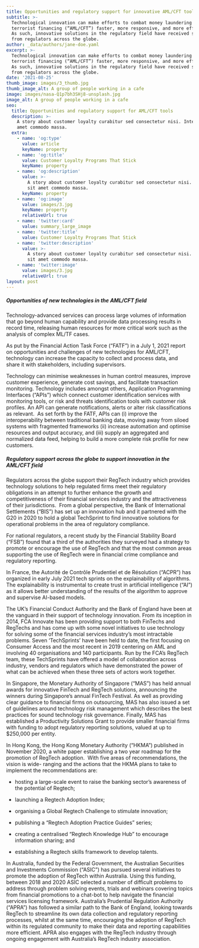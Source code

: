 ```yaml
---
title: Opportunities and regulatory support for innovative AML/CFT tools
subtitle: >-
  Technological innovation can make efforts to combat money laundering and
  terrorist financing (“AML/CFT”) faster, more responsive, and more efficient.
  As such, innovative solutions in the regulatory field have received support
  from regulators across the globe.
author: _data/authors/jane-doe.yaml
excerpt: >-
  Technological innovation can make efforts to combat money laundering and
  terrorist financing (“AML/CFT”) faster, more responsive, and more efficient.
  As such, innovative solutions in the regulatory field have received support
  from regulators across the globe.
date: '2021-08-25'
thumb_image: images/3_thumb.jpg
thumb_image_alt: A group of people working in a cafe
image: images/nasa-Q1p7bh3SHj8-unsplash.jpg
image_alt: A group of people working in a cafe
seo:
  title: Opportunities and regulatory support for AML/CFT tools
  description: >-
    A story about customer loyalty curabitur sed consectetur nisi. Integer sit
    amet commodo massa.
  extra:
    - name: 'og:type'
      value: article
      keyName: property
    - name: 'og:title'
      value: Customer Loyalty Programs That Stick
      keyName: property
    - name: 'og:description'
      value: >-
        A story about customer loyalty curabitur sed consectetur nisi. Integer
        sit amet commodo massa.
      keyName: property
    - name: 'og:image'
      value: images/3.jpg
      keyName: property
      relativeUrl: true
    - name: 'twitter:card'
      value: summary_large_image
    - name: 'twitter:title'
      value: Customer Loyalty Programs That Stick
    - name: 'twitter:description'
      value: >-
        A story about customer loyalty curabitur sed consectetur nisi. Integer
        sit amet commodo massa.
    - name: 'twitter:image'
      value: images/3.jpg
      relativeUrl: true
layout: post
---
```

##### Opportunities of new technologies in the AML/CFT field

Technology-advanced services can process large volumes of information that go beyond human capability and provide data processing results in record time, releasing human resources for more critical work such as the analysis of complex ML/TF cases. 

As put by the Financial Action Task Force (“FATF”) in a July 1, 2021 report on opportunities and challenges of new technologies for AML/CFT, technology can increase the capacity to collect and process data, and share it with stakeholders, including supervisors.

Technology can minimise weaknesses in human control measures, improve customer experience, generate cost savings, and facilitate transaction monitoring. Technology includes amongst others, Application Programming Interfaces (“APIs”) which connect customer identification services with monitoring tools, or risk and threats identification tools with customer risk profiles. An API can generate notifications, alerts or alter risk classifications as relevant.  As set forth by the FATF, APIs can (i) improve the interoperability between traditional banking data, moving away from siloed systems with fragmented frameworks (ii) increase automation and optimise resources and output accuracy, and (iii) supply an aggregated and normalized data feed, helping to build a more complete risk profile for new customers. 

##### Regulatory support across the globe to support innovation in the AML/CFT field

Regulators across the globe support their RegTech industry which provides technology solutions to help regulated firms meet their regulatory obligations in an attempt to further enhance the growth and competitiveness of their financial services industry and the attractiveness of their jurisdictions.  From a global perspective, the Bank of International Settlements (“BIS”) has set up an innovation hub and it partnered with the G20 in 2020 to hold a global TechSprint to find innovative solutions for operational problems in the area of regulatory compliance.

For national regulators, a recent study by the Financial Stability Board (“FSB”) found that a third of the authorities they surveyed had a strategy to promote or encourage the use of RegTech and that the most common areas supporting the use of RegTech were in financial crime compliance and regulatory reporting. 

In France, the Autorité de Contrôle Prudentiel et de Résolution (“ACPR”) has organized in early July 2021 tech sprints on the explainability of algorithms.  The explainability is instrumental to create trust in artificial intelligence (“AI”) as it allows better understanding of the results of the algorithm to approve and supervise AI-based models.

The UK’s Financial Conduct Authority and the Bank of England have been at the vanguard in their support of technology innovation. From its inception in 2014, FCA Innovate has been providing support to both FinTechs and RegTechs and has come up with some novel initiatives to use technology for solving some of the financial services industry’s most intractable problems. Seven ‘TechSprints’ have been held to date, the first focusing on Consumer Access and the most recent in 2019 centering on AML and involving 40 organisations and 140 participants. Run by the FCA’s RegTech team, these TechSprints have offered a model of collaboration across industry, vendors and regulators which have demonstrated the power of what can be achieved when these three sets of actors work together. 

In Singapore, the Monetary Authority of Singapore (“MAS”) has held annual awards for innovative FinTech and RegTech solutions, announcing the winners during Singapore’s annual FinTech Festival. As well as providing clear guidance to financial firms on outsourcing, MAS has also issued a set of guidelines around technology risk management which describes the best practices for sound technology risk governance. Finally, MAS has established a Productivity Solutions Grant to provide smaller financial firms with funding to adopt regulatory reporting solutions, valued at up to $250,000 per entity.

In Hong Kong, the Hong Kong Monetary Authority (“HKMA”) published in November 2020, a white paper establishing a two year roadmap for the promotion of RegTech adoption.  With five areas of recommendations, the vision is wide- ranging and the actions that the HKMA plans to take to implement the recommendations are:

*   hosting a large-scale event to raise the banking sector’s awareness of the potential of Regtech;

*   launching a Regtech Adoption Index;

*   organising a Global Regtech Challenge to stimulate innovation;

*   publishing a “Regtech Adoption Practice Guides” series;

*   creating a centralised “Regtech Knowledge Hub” to encourage information sharing; and

*   establishing a Regtech skills framework to develop talents.

In Australia, funded by the Federal Government, the Australian Securities and Investments Commission (“ASIC”) has pursued several initiatives to promote the adoption of RegTech within Australia. Using this funding, between 2018 and 2020 ASIC selected a number of difficult problems to address through problem solving events, trials and webinars covering topics from financial promotions to a chat-bot to help navigate the financial services licensing framework. Australia’s Prudential Regulation Authority (“APRA”) has followed a similar path to the Bank of England, looking towards RegTech to streamline its own data collection and regulatory reporting processes, whilst at the same time, encouraging the adoption of RegTech within its regulated community to make their data and reporting capabilities more efficient. APRA also engages with the RegTech industry through ongoing engagement with Australia’s RegTech industry association.
